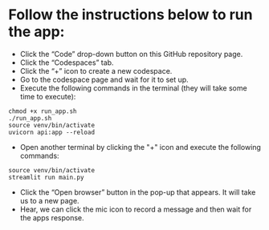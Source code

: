 # Follow the instructions below to run the app:
- Click the “Code” drop-down button on this GitHub repository page.
- Click the “Codespaces” tab.
- Click the “+” icon to create a new codespace.
- Go to the codespace page and wait for it to set up.
- Execute the following commands in the terminal (they will take some time to execute):
```
chmod +x run_app.sh
./run_app.sh
source venv/bin/activate
uvicorn api:app --reload
```
- Open another terminal by clicking the "+" icon and execute the following commands:
```
source venv/bin/activate
streamlit run main.py
```
- Click the “Open browser” button in the pop-up that appears. It will take us to a new page.
- Hear, we can click the mic icon to record a message and then wait for the apps response.
